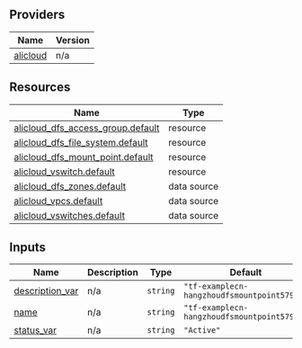 <!-- BEGIN_TF_DOCS -->
## Providers

| Name | Version |
|------|---------|
| <a name="provider_alicloud"></a> [alicloud](#provider\_alicloud) | n/a |

## Resources

| Name | Type |
|------|------|
| [alicloud_dfs_access_group.default](https://registry.terraform.io/providers/hashicorp/alicloud/latest/docs/resources/dfs_access_group) | resource |
| [alicloud_dfs_file_system.default](https://registry.terraform.io/providers/hashicorp/alicloud/latest/docs/resources/dfs_file_system) | resource |
| [alicloud_dfs_mount_point.default](https://registry.terraform.io/providers/hashicorp/alicloud/latest/docs/resources/dfs_mount_point) | resource |
| [alicloud_vswitch.default](https://registry.terraform.io/providers/hashicorp/alicloud/latest/docs/resources/vswitch) | resource |
| [alicloud_dfs_zones.default](https://registry.terraform.io/providers/hashicorp/alicloud/latest/docs/data-sources/dfs_zones) | data source |
| [alicloud_vpcs.default](https://registry.terraform.io/providers/hashicorp/alicloud/latest/docs/data-sources/vpcs) | data source |
| [alicloud_vswitches.default](https://registry.terraform.io/providers/hashicorp/alicloud/latest/docs/data-sources/vswitches) | data source |

## Inputs

| Name | Description | Type | Default | Required |
|------|-------------|------|---------|:--------:|
| <a name="input_description_var"></a> [description\_var](#input\_description\_var) | n/a | `string` | `"tf-examplecn-hangzhoudfsmountpoint57906"` | no |
| <a name="input_name"></a> [name](#input\_name) | n/a | `string` | `"tf-examplecn-hangzhoudfsmountpoint57906"` | no |
| <a name="input_status_var"></a> [status\_var](#input\_status\_var) | n/a | `string` | `"Active"` | no |
<!-- END_TF_DOCS -->    